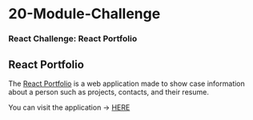 # 20-Module-Challenge

### React Challenge: React Portfolio

## React Portfolio

 The [React Portfolio](https://josejpd3.github.io/20-Module-Challenge/) is a web application made to show case information about a person such as projects, contacts, and their resume.

 You can visit the application -> [HERE](https://josejpd3.github.io/20-Module-Challenge/)